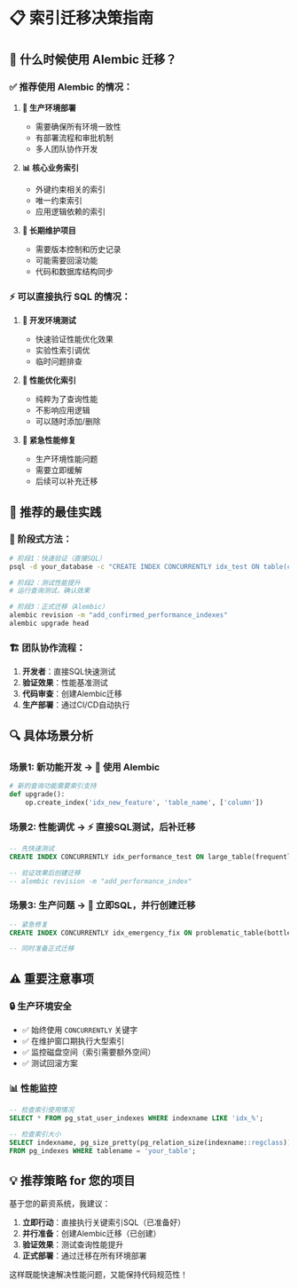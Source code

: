 # 📋 索引迁移决策指南

## 🎯 什么时候使用 Alembic 迁移？

### ✅ **推荐使用 Alembic 的情况：**

1. **🏢 生产环境部署**
   - 需要确保所有环境一致性
   - 有部署流程和审批机制
   - 多人团队协作开发

2. **📊 核心业务索引**
   - 外键约束相关的索引
   - 唯一约束索引
   - 应用逻辑依赖的索引

3. **🔄 长期维护项目**
   - 需要版本控制和历史记录
   - 可能需要回滚功能
   - 代码和数据库结构同步

### ⚡ **可以直接执行 SQL 的情况：**

1. **🧪 开发环境测试**
   - 快速验证性能优化效果
   - 实验性索引调优
   - 临时问题排查

2. **🔧 性能优化索引**
   - 纯粹为了查询性能
   - 不影响应用逻辑
   - 可以随时添加/删除

3. **🚨 紧急性能修复**
   - 生产环境性能问题
   - 需要立即缓解
   - 后续可以补充迁移

## 📝 **推荐的最佳实践**

### 🔄 **阶段式方法：**

```bash
# 阶段1：快速验证（直接SQL）
psql -d your_database -c "CREATE INDEX CONCURRENTLY idx_test ON table(column);"

# 阶段2：测试性能提升
# 运行查询测试，确认效果

# 阶段3：正式迁移（Alembic）
alembic revision -m "add_confirmed_performance_indexes"
alembic upgrade head
```

### 🏗️ **团队协作流程：**

1. **开发者**：直接SQL快速测试
2. **验证效果**：性能基准测试
3. **代码审查**：创建Alembic迁移
4. **生产部署**：通过CI/CD自动执行

## 🔍 **具体场景分析**

### 场景1: 新功能开发 → 🔄 **使用 Alembic**
```python
# 新的查询功能需要索引支持
def upgrade():
    op.create_index('idx_new_feature', 'table_name', ['column'])
```

### 场景2: 性能调优 → ⚡ **直接SQL测试，后补迁移**
```sql
-- 先快速测试
CREATE INDEX CONCURRENTLY idx_performance_test ON large_table(frequently_queried_column);

-- 验证效果后创建迁移
-- alembic revision -m "add_performance_index"
```

### 场景3: 生产问题 → 🚨 **立即SQL，并行创建迁移**
```sql
-- 紧急修复
CREATE INDEX CONCURRENTLY idx_emergency_fix ON problematic_table(bottleneck_column);

-- 同时准备正式迁移
```

## ⚠️ **重要注意事项**

### 🔒 **生产环境安全**
- ✅ 始终使用 `CONCURRENTLY` 关键字
- ✅ 在维护窗口期执行大型索引
- ✅ 监控磁盘空间（索引需要额外空间）
- ✅ 测试回滚方案

### 📊 **性能监控**
```sql
-- 检查索引使用情况
SELECT * FROM pg_stat_user_indexes WHERE indexname LIKE 'idx_%';

-- 检查索引大小
SELECT indexname, pg_size_pretty(pg_relation_size(indexname::regclass)) 
FROM pg_indexes WHERE tablename = 'your_table';
```

## 💡 **推荐策略 for 您的项目**

基于您的薪资系统，我建议：

1. **立即行动**：直接执行关键索引SQL（已准备好）
2. **并行准备**：创建Alembic迁移（已创建）
3. **验证效果**：测试查询性能提升
4. **正式部署**：通过迁移在所有环境部署

这样既能快速解决性能问题，又能保持代码规范性！ 